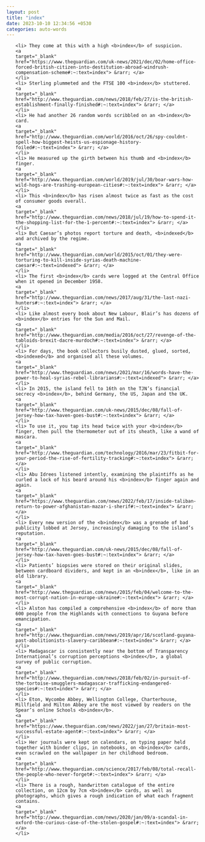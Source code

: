 ```yaml
---
layout: post
title: "index"
date: 2023-10-10 12:34:56 +0530
categories: auto-words
---
```

<ol>

    <li> They come at this with a high <b>index</b> of suspicion.
    <a 
    target="_blank" 
    href="https://www.theguardian.com/uk-news/2021/dec/02/home-office-forced-british-citizen-into-destitution-abroad-windrush-compensation-scheme#:~:text=index"> &rarr; </a>
    </li>
    <li> Sterling plummeted and the FTSE 100 <b>index</b> stuttered.
    <a 
    target="_blank" 
    href="http://www.theguardian.com/news/2018/feb/27/is-the-british-establishment-finally-finished#:~:text=index"> &rarr; </a>
    </li>
    <li> He had another 26 random words scribbled on an <b>index</b> card.
    <a 
    target="_blank" 
    href="http://www.theguardian.com/world/2016/oct/26/spy-couldnt-spell-how-biggest-heists-us-espionage-history-foiled#:~:text=index"> &rarr; </a>
    </li>
    <li> He measured up the girth between his thumb and <b>index</b> finger.
    <a 
    target="_blank" 
    href="http://www.theguardian.com/world/2019/jul/30/boar-wars-how-wild-hogs-are-trashing-european-cities#:~:text=index"> &rarr; </a>
    </li>
    <li> This <b>index</b> has risen almost twice as fast as the cost of consumer goods overall.
    <a 
    target="_blank" 
    href="http://www.theguardian.com/news/2018/jul/19/how-to-spend-it-the-shopping-list-for-the-1-percent#:~:text=index"> &rarr; </a>
    </li>
    <li> But Caesar’s photos report torture and death, <b>indexed</b> and archived by the regime.
    <a 
    target="_blank" 
    href="http://www.theguardian.com/world/2015/oct/01/they-were-torturing-to-kill-inside-syrias-death-machine-caesar#:~:text=indexed"> &rarr; </a>
    </li>
    <li> The first <b>index</b> cards were logged at the Central Office when it opened in December 1958.
    <a 
    target="_blank" 
    href="http://www.theguardian.com/news/2017/aug/31/the-last-nazi-hunters#:~:text=index"> &rarr; </a>
    </li>
    <li> Like almost every book about New Labour, Blair’s has dozens of <b>index</b> entries for the Sun and Mail.
    <a 
    target="_blank" 
    href="http://www.theguardian.com/media/2016/oct/27/revenge-of-the-tabloids-brexit-dacre-murdoch#:~:text=index"> &rarr; </a>
    </li>
    <li> For days, the book collectors busily dusted, glued, sorted, <b>indexed</b> and organised all these volumes.
    <a 
    target="_blank" 
    href="http://www.theguardian.com/news/2021/mar/16/words-have-the-power-to-heal-syrias-rebel-librarians#:~:text=indexed"> &rarr; </a>
    </li>
    <li> In 2015, the island fell to 16th on the TJN’s financial secrecy <b>index</b>, behind Germany, the US, Japan and the UK.
    <a 
    target="_blank" 
    href="http://www.theguardian.com/uk-news/2015/dec/08/fall-of-jersey-how-tax-haven-goes-bust#:~:text=index"> &rarr; </a>
    </li>
    <li> To use it, you tap its head twice with your <b>index</b> finger, then pull the thermometer out of its sheath, like a wand of mascara.
    <a 
    target="_blank" 
    href="http://www.theguardian.com/technology/2016/mar/23/fitbit-for-your-period-the-rise-of-fertility-tracking#:~:text=index"> &rarr; </a>
    </li>
    <li> Abu Idrees listened intently, examining the plaintiffs as he curled a lock of his beard around his <b>index</b> finger again and again.
    <a 
    target="_blank" 
    href="https://www.theguardian.com/news/2022/feb/17/inside-taliban-return-to-power-afghanistan-mazar-i-sherif#:~:text=index"> &rarr; </a>
    </li>
    <li> Every new version of the <b>index</b> was a grenade of bad publicity lobbed at Jersey, increasingly damaging to the island’s reputation.
    <a 
    target="_blank" 
    href="http://www.theguardian.com/uk-news/2015/dec/08/fall-of-jersey-how-tax-haven-goes-bust#:~:text=index"> &rarr; </a>
    </li>
    <li> Patients’ biopsies were stored on their original slides, between cardboard dividers, and kept in an <b>index</b>, like in an old library.
    <a 
    target="_blank" 
    href="http://www.theguardian.com/news/2015/feb/04/welcome-to-the-most-corrupt-nation-in-europe-ukraine#:~:text=index"> &rarr; </a>
    </li>
    <li> Alston has compiled a comprehensive <b>index</b> of more than 600 people from the Highlands with connections to Guyana before emancipation.
    <a 
    target="_blank" 
    href="http://www.theguardian.com/news/2019/apr/16/scotland-guyana-past-abolitionists-slavery-caribbean#:~:text=index"> &rarr; </a>
    </li>
    <li> Madagascar is consistently near the bottom of Transparency International’s corruption perceptions <b>index</b>, a global survey of public corruption.
    <a 
    target="_blank" 
    href="http://www.theguardian.com/news/2018/feb/02/in-pursuit-of-the-tortoise-smugglers-madagascar-trafficking-endangered-species#:~:text=index"> &rarr; </a>
    </li>
    <li> Eton, Wycombe Abbey, Wellington College, Charterhouse, Millfield and Milton Abbey are the most viewed by readers on the Spear’s online Schools <b>index</b>.
    <a 
    target="_blank" 
    href="https://www.theguardian.com/news/2022/jan/27/britain-most-successful-estate-agent#:~:text=index"> &rarr; </a>
    </li>
    <li> Her journals were kept on calendars, on typing paper held together with binder clips, in notebooks, on <b>index</b> cards, even scrawled on the wallpaper in her childhood bedroom.
    <a 
    target="_blank" 
    href="http://www.theguardian.com/science/2017/feb/08/total-recall-the-people-who-never-forget#:~:text=index"> &rarr; </a>
    </li>
    <li> There is a rough, handwritten catalogue of the entire collection, on 12cm by 7cm <b>index</b> cards, as well as photographs, which gives a rough indication of what each fragment contains.
    <a 
    target="_blank" 
    href="http://www.theguardian.com/news/2020/jan/09/a-scandal-in-oxford-the-curious-case-of-the-stolen-gospel#:~:text=index"> &rarr; </a>
    </li>